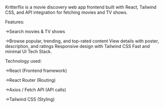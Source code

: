 Kritterflix is a movie discovery web app frontend built with React, Tailwind CSS, and API integration for fetching movies and TV shows. 

Features:

->Search movies & TV shows

->Browse popular, trending, and top-rated content View details with poster, description, and ratings Responsive design with Tailwind CSS Fast and minimal UI Tech Stack.

Technology used:

->React (Frontend framework)

->React Router (Routing)

->Axios / Fetch API (API calls)

->Tailwind CSS (Styling)
